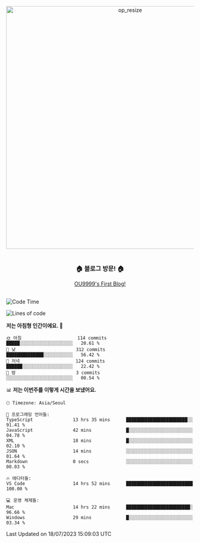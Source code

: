 
<div align=center>
	<img width="650" alt="op_resize" src="https://user-images.githubusercontent.com/113419018/231088010-e65212ff-48c4-480d-bf25-7427638b6e93.png">
</div>
<br>
<div align=center>
	<h3>🏠 블로그 방문! 🏠</h3>
	<a href="https://ou9999-next-js-blog.vercel.app/">OU9999's First Blog!</a>
</div>

<br>

<!--START_SECTION:waka-->
![Code Time](http://img.shields.io/badge/Code%20Time-596%20hrs%203%20mins-blue)

![Lines of code](https://img.shields.io/badge/%EC%A0%80%EB%8A%94%20%EC%97%AC%ED%83%9C%EA%B9%8C%EC%A7%80%20-1.9%20million%20%EC%A4%84%EC%9D%98%20%EC%BD%94%EB%93%9C%EB%A5%BC%20%EC%9E%91%EC%84%B1%ED%96%88%EC%96%B4%EC%9A%94.-blue)

**저는 아침형 인간이에요. 🐤** 

```text
🌞 아침                     114 commits         █████░░░░░░░░░░░░░░░░░░░░   20.61 % 
🌆 낮　                     312 commits         ██████████████░░░░░░░░░░░   56.42 % 
🌃 저녁                     124 commits         ██████░░░░░░░░░░░░░░░░░░░   22.42 % 
🌙 밤　                     3 commits           ░░░░░░░░░░░░░░░░░░░░░░░░░   00.54 % 
```


📊 **저는 이번주를 이렇게 시간을 보냈어요.** 

```text
🕑︎ Timezone: Asia/Seoul

💬 프로그래밍 언어들: 
TypeScript               13 hrs 35 mins      ███████████████████████░░   91.41 % 
JavaScript               42 mins             █░░░░░░░░░░░░░░░░░░░░░░░░   04.78 % 
XML                      18 mins             █░░░░░░░░░░░░░░░░░░░░░░░░   02.10 % 
JSON                     14 mins             ░░░░░░░░░░░░░░░░░░░░░░░░░   01.64 % 
Markdown                 0 secs              ░░░░░░░░░░░░░░░░░░░░░░░░░   00.03 % 

🔥 에디터들: 
VS Code                  14 hrs 52 mins      █████████████████████████   100.00 % 

💻 운영 체제들: 
Mac                      14 hrs 22 mins      ████████████████████████░   96.66 % 
Windows                  29 mins             █░░░░░░░░░░░░░░░░░░░░░░░░   03.34 % 
```


 Last Updated on 18/07/2023 15:09:03 UTC
<!--END_SECTION:waka-->
